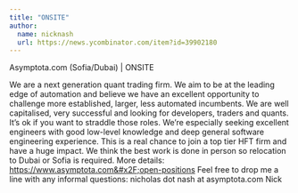 ```yaml
---
title: "ONSITE"
author:
  name: nicknash
  url: https://news.ycombinator.com/item?id=39902180
---
```

Asymptota.com (Sofia&#x2F;Dubai) | ONSITE

We are a next generation quant trading firm. We aim to be at the leading edge of automation and believe we have an excellent opportunity to challenge more established, larger, less automated incumbents.
We are well capitalised, very successful and looking for developers, traders and quants. It’s ok if you want to straddle those roles.
We’re especially seeking excellent engineers with good low-level knowledge and deep general software engineering experience.
This is a real chance to join a top tier HFT firm and have a huge impact. We think the best work is done in person so relocation to Dubai or Sofia is required. More details: <a href="https:&#x2F;&#x2F;www.asymptota.com&#x2F;open-positions" rel="nofollow">https:&#x2F;&#x2F;www.asymptota.com&#x2F;open-positions</a> Feel free to drop me a line with any informal questions: nicholas dot nash at asymptota.com
Nick
